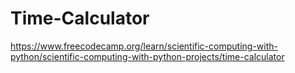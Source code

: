 # Time-Calculator
https://www.freecodecamp.org/learn/scientific-computing-with-python/scientific-computing-with-python-projects/time-calculator
